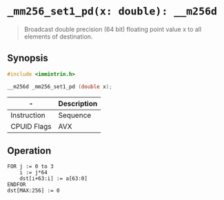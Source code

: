 `_mm256_set1_pd(x: double): __m256d`
====================================

> Broadcast double precision (64 bit) floating point value x to all elements of destination.

## Synopsis

```c
#include <immintrin.h>

__m256d _mm256_set1_pd (double x);
```

| -           | Description |
| ----------- | ----------- |
| Instruction | Sequence    |
| CPUID Flags | AVX         |

## Operation

```
FOR j := 0 to 3
	i := j*64
	dst[i+63:i] := a[63:0]
ENDFOR
dst[MAX:256] := 0
```